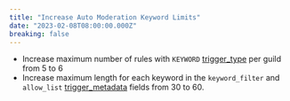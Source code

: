 ```yaml
---
title: "Increase Auto Moderation Keyword Limits"
date: "2023-02-08T08:00:00.000Z"
breaking: false
---
```


* Increase maximum number of rules with `KEYWORD` [trigger\_type](#DOCS_RESOURCES_AUTO_MODERATION/auto-moderation-rule-object-trigger-types) per guild from 5 to 6
* Increase maximum length for each keyword in the `keyword_filter` and `allow_list` [trigger\_metadata](#DOCS_RESOURCES_AUTO_MODERATION/auto-moderation-rule-object-trigger-metadata) fields from 30 to 60.
